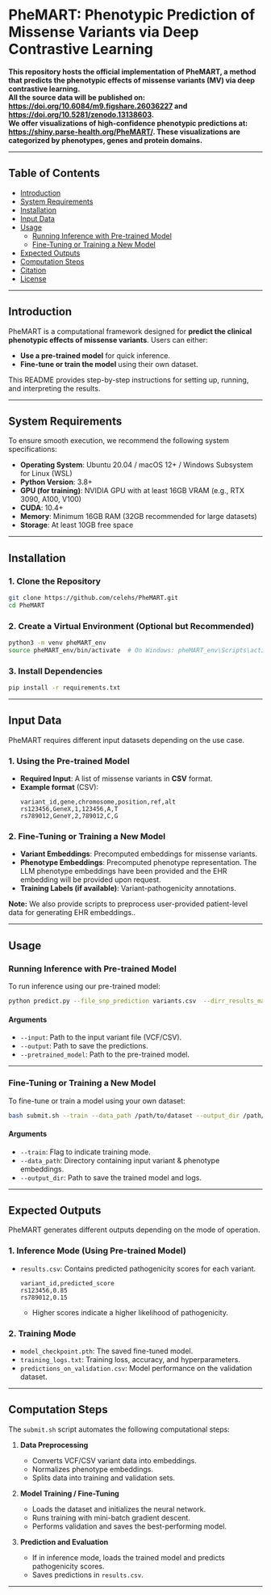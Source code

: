 # PheMART: Phenotypic Prediction of Missense Variants via Deep Contrastive Learning

**This repository hosts the official implementation of PheMART, a method that predicts the phenotypic effects of missense variants (MV) via deep contrastive learning.        
All the source data will be published on: https://doi.org/10.6084/m9.figshare.26036227 and https://doi.org/10.5281/zenodo.13138603.   
We offer visualizations of high-confidence phenotypic predictions at: https://shiny.parse-health.org/PheMART/. These visualizations are categorized by phenotypes, genes and protein domains.**  

---

## Table of Contents
- [Introduction](#introduction)
- [System Requirements](#system-requirements)
- [Installation](#installation)
- [Input Data](#input-data)
- [Usage](#usage)
  - [Running Inference with Pre-trained Model](#running-inference-with-pre-trained-model)
  - [Fine-Tuning or Training a New Model](#fine-tuning-or-training-a-new-model)
- [Expected Outputs](#expected-outputs)
- [Computation Steps](#computation-steps)
- [Citation](#citation)
- [License](#license)

---

## Introduction
PheMART is a computational framework designed for **predict the clinical phenotypic effects of missense variants**. Users can either:
- **Use a pre-trained model** for quick inference.
- **Fine-tune or train the model** using their own dataset.

This README provides step-by-step instructions for setting up, running, and interpreting the results.

---

## System Requirements
To ensure smooth execution, we recommend the following system specifications:

- **Operating System**: Ubuntu 20.04 / macOS 12+ / Windows Subsystem for Linux (WSL)
- **Python Version**: 3.8+
- **GPU (for training)**: NVIDIA GPU with at least 16GB VRAM (e.g., RTX 3090, A100, V100)
- **CUDA**: 10.4+
- **Memory**: Minimum 16GB RAM (32GB recommended for large datasets)
- **Storage**: At least 10GB free space 

---

## Installation
### 1. Clone the Repository
```bash
git clone https://github.com/celehs/PheMART.git
cd PheMART
```

### 2. Create a Virtual Environment (Optional but Recommended)
```bash
python3 -m venv pheMART_env
source pheMART_env/bin/activate  # On Windows: pheMART_env\Scripts\activate
```

### 3. Install Dependencies
```bash
pip install -r requirements.txt
```

---

## Input Data
PheMART requires different input datasets depending on the use case.

### 1. Using the Pre-trained Model
- **Required Input**: A list of missense variants in **CSV** format.
- **Example format** (CSV):
  ```
  variant_id,gene,chromosome,position,ref,alt
  rs123456,GeneX,1,123456,A,T
  rs789012,GeneY,2,789012,C,G
  ```

### 2. Fine-Tuning or Training a New Model
- **Variant Embeddings**: Precomputed embeddings for missense variants.
- **Phenotype Embeddings**: Precomputed phenotype representation. The LLM phenotype embeddings have been provided and the EHR embedding will be provided upon request.
- **Training Labels (if available)**: Variant-pathogenicity annotations.

**Note:** We also provide scripts to preprocess user-provided patient-level data for generating EHR embeddings..

---

## Usage
### Running Inference with Pre-trained Model
To run inference using our pre-trained model:
```bash
python predict.py --file_snp_prediction variants.csv  --dirr_results_main  results.csv --pretrained_model data/model_pretrained/
```

#### Arguments
- `--input`: Path to the input variant file (VCF/CSV).
- `--output`: Path to save the predictions.
- `--pretrained_model`: Path to the pre-trained model.

---

### Fine-Tuning or Training a New Model
To fine-tune or train a model using your own dataset:
```bash
bash submit.sh --train --data_path /path/to/dataset --output_dir /path/to/output
```

#### Arguments
- `--train`: Flag to indicate training mode.
- `--data_path`: Directory containing input variant & phenotype embeddings.
- `--output_dir`: Path to save the trained model and logs.

---

## Expected Outputs
PheMART generates different outputs depending on the mode of operation.

### 1. Inference Mode (Using Pre-trained Model)
- `results.csv`: Contains predicted pathogenicity scores for each variant.
  ```
  variant_id,predicted_score
  rs123456,0.85
  rs789012,0.15
  ```
  - Higher scores indicate a higher likelihood of pathogenicity.

### 2. Training Mode
- `model_checkpoint.pth`: The saved fine-tuned model.
- `training_logs.txt`: Training loss, accuracy, and hyperparameters.
- `predictions_on_validation.csv`: Model performance on the validation dataset.

---

## Computation Steps
The `submit.sh` script automates the following computational steps:

1. **Data Preprocessing**
   - Converts VCF/CSV variant data into embeddings.
   - Normalizes phenotype embeddings.
   - Splits data into training and validation sets.

2. **Model Training / Fine-Tuning**
   - Loads the dataset and initializes the neural network.
   - Runs training with mini-batch gradient descent.
   - Performs validation and saves the best-performing model.

3. **Prediction and Evaluation**
   - If in inference mode, loads the trained model and predicts pathogenicity scores.
   - Saves predictions in `results.csv`.

---
